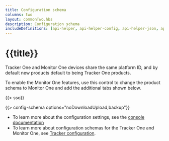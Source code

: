 ```yaml
---
title: Configuration schema
columns: two
layout: commonTwo.hbs
description: Configuration schema
includeDefinitions: [api-helper, api-helper-config, api-helper-json, api-helper-tracker, codemirror, zip]
---
```


# {{title}}

Tracker One and Monitor One devices share the same platform ID, and by default new products default to being Tracker One products.

To enable the Monitor One features, use this control to change the product schema to Monitor One and add the additional tabs shown below.

{{> sso}}

{{> config-schema options="noDownloadUpload,backup"}}

- To learn more about the configuration settings, see the [console documentation](/getting-started/console/console/#asset-tracker-features)
- To learn more about configuration schemas for the Tracker One and Monitor One, see [Tracker configuration](/reference/tracker/tracker-configuration/).

